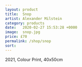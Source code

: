 ```yaml
---
layout: product
title:  Snop
artist: Alexander Milstein
category: products
date:   2020-02-27 15:53:28 +0000
image:  snop.jpg
price: £70
permalink: /shop/snop
sort: 
---
```

2021, Colour Print, 40x50cm
